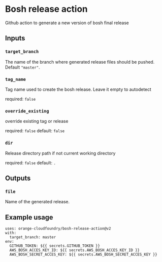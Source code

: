 #  Bosh release action

Github action to generate a new version of bosh final release

## Inputs

### `target_branch`

The name of the branch where generated release files should be pushed. Default `"master"`.

### `tag_name`
Tag name used to create the bosh release. Leave it empty to autodetect

required: `false`

### `override_existing`
override existing tag or release

required: `false`
default: `false`

### `dir`
Release directory path if not current working directory

required: `false`
default: `.`

## Outputs

### `file`

Name of the generated release.

## Example usage

```
uses: orange-cloudfoundry/bosh-release-action@v2
with:
  target_branch: master
env:
  GITHUB_TOKEN: ${{ secrets.GITHUB_TOKEN }}
  AWS_BOSH_ACCES_KEY_ID: ${{ secrets.AWS_BOSH_ACCES_KEY_ID }}
  AWS_BOSH_SECRET_ACCES_KEY: ${{ secrets.AWS_BOSH_SECRET_ACCES_KEY }}
```
